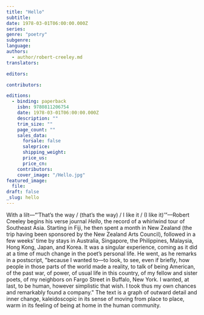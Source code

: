 ```yaml
---
title: "Hello"
subtitle:
date: 1978-03-01T06:00:00.000Z
series:
genre: "poetry"
subgenre:
language:
authors:
  - author/robert-creeley.md
translators:

editors:

contributors:

editions:
  - binding: paperback
    isbn: 9780811206754
    date: 1978-03-01T06:00:00.000Z
    description: ""
    trim_size: ""
    page_count: ""
    sales_data:
      forsale: false
      saleprice:
      shipping_weight:
      price_us:
      price_cn:
    contributors:
    cover_image: "/Hello.jpg"
featured_image:
  file:
draft: false
_slug: hello
---
```


With a lilt––“’That’s the way / (that’s the way) / I like it / (I like it)’”––Robert Creeley begins his verse journal _Hello_, the record of a whirlwind tour of Southeast Asia. Starting in Fiji, he then spent a month in New Zealand (the trip having been sponsored by the New Zealand Arts Council), followed in a few weeks’ time by stays in Australia, Singapore, the Philippines, Malaysia, Hong Kong, Japan, and Korea. It was a singular experience, coming as it did at a time of much change in the poet’s personal life. He went, as he remarks in a postscript, "because I wanted to––to look, to see, even if briefly, how people in those parts of the world made a reality, to talk of being American, of the past war, of power, of usual life in this country, of my fellow and sister poets, of my neighbors on Fargo Street in Buffalo, New York. I wanted, at last, to be human, however simplistic that wish. I took thus my own chances and remarkably found a company." The text is a graph of outward detail and inner change, kaleidoscopic in its sense of moving from place to place, warm in its feeling of being at home in the human community.

